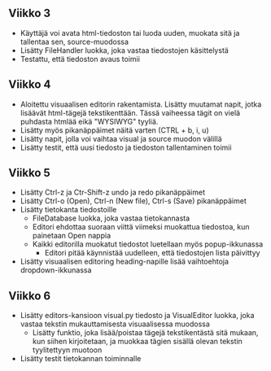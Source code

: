 ## Viikko 3

- Käyttäjä voi avata html-tiedoston tai luoda uuden, muokata sitä ja tallentaa sen, source-muodossa
- Lisätty FileHandler luokka, joka vastaa tiedostojen käsittelystä
- Testattu, että tiedoston avaus toimii

## Viikko 4

- Aloitettu visuaalisen editorin rakentamista. Lisätty muutamat napit, jotka lisäävät html-tägejä tekstikenttään. Tässä vaiheessa tägit on vielä puhdasta htmlää eikä "WYSIWYG" tyyliä.
- Lisätty myös pikanäppäimet näitä varten (CTRL + b, i, u)
- Lisätty napit, jolla voi vaihtaa visual ja source muodon välillä
- Lisätty testit, että uusi tiedosto ja tiedoston tallentaminen toimii

## Viikko 5
- Lisätty Ctrl-z ja Ctr-Shift-z undo ja redo pikanäppäimet
- Lisätty Ctrl-o (Open), Ctrl-n (New file), Ctrl-s (Save) pikanäppäimet
- Lisätty tietokanta tiedostoille
    - FileDatabase luokka, joka vastaa tietokannasta
    - Editori ehdottaa suoraan viittä viimeksi muokattua tiedostoa, kun painetaan Open nappia
    - Kaikki editorilla muokatut tiedostot luetellaan myös popup-ikkunassa
        - Editori pitää käynnistää uudelleen, että tiedostojen lista päivittyy
- Lisätty visuaalisen editoring heading-napille lisää vaihtoehtoja dropdown-ikkunassa

## Viikko 6
- Lisätty editors-kansioon visual.py tiedosto ja VisualEditor luokka, joka vastaa tekstin mukauttamisesta visuaalisessa muodossa
    - Lisätty funktio, joka lisää/poistaa tägejä tekstikentästä sitä mukaan, kun siihen kirjoitetaan, ja muokkaa tägien sisällä olevan tekstin tyylitettyyn muotoon
- Lisätty testit tietokannan toiminnalle